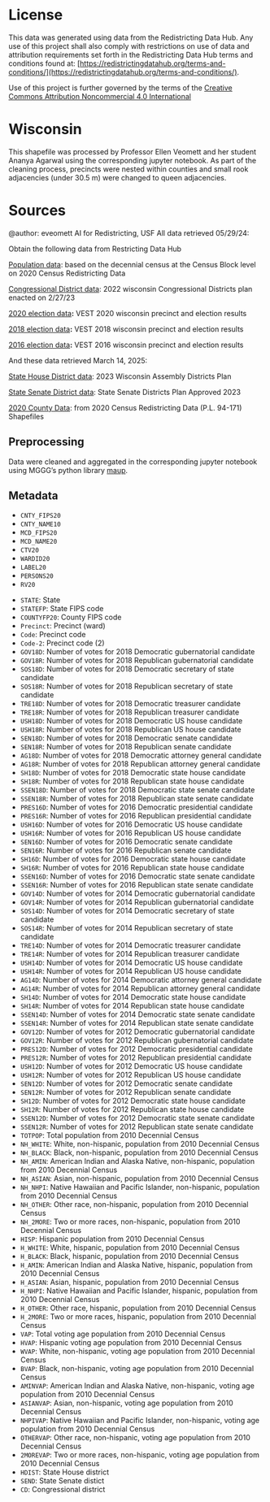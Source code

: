 # License
This data was generated using data from the Redistricting Data Hub.  Any use of this project shall also comply with restrictions on use of data and attribution requirements set forth in the Redistricting Data Hub terms and conditions found at: [https://redistrictingdatahub.org/terms-and-conditions/](https://redistrictingdatahub.org/terms-and-conditions/).

Use of this project is further governed by the terms of the [Creative Commons Attribution Noncommercial 4.0 International](https://creativecommons.org/licenses/by-nc/4.0/legalcode.en)

# Wisconsin

This shapefile was processed by Professor Ellen Veomett and her student Ananya Agarwal using the corresponding jupyter notebook.  As part of the cleaning process, precincts were nested within counties and small rook adjacencies (under 30.5 m) were changed to queen adjacencies.

# **Sources**
@author: eveomett AI for Redistricting, USF All data retrieved 05/29/24:

Obtain the following data from Restricting Data Hub

[Population data](https://redistrictingdatahub.org/dataset/wisconsin-block-pl-94171-2020-by-table/): based on the decennial census at the Census Block level on 2020 Census Redistricting Data

[Congressional District data](https://redistrictingdatahub.org/dataset/2022-wisconsin-congressional-districts-approved-plan/): 2022 wisconsin Congressional Districts plan enacted on 2/27/23

[2020 election data](https://redistrictingdatahub.org/dataset/vest-2020-wisconsin-precinct-and-election-results/)**:**  VEST 2020 wisconsin precinct and election results

[2018 election data](https://redistrictingdatahub.org/dataset/vest-2018-wisconsin-precinct-and-election-results/)**:**  VEST 2018 wisconsin precinct and election results

[2016 election data](https://redistrictingdatahub.org/dataset/vest-2016-wisconsin-precinct-and-election-results/)**:**  VEST 2016 wisconsin precinct and election results

And these data retrieved March 14, 2025:

[State House District data](https://redistrictingdatahub.org/dataset/2023-wisconsin-assembly-districts-plan-state-legislative-district-lower-sldl/): 2023 Wisconsin Assembly Districts Plan

[State Senate District data](https://redistrictingdatahub.org/dataset/2023-wisconsin-senate-districts-plan-state-legislative-district-upper-sldu/): State Senate Districts Plan Approved 2023

[2020 County Data](https://redistrictingdatahub.org/dataset/wisconsin-county-pl-94171-2020/): from 2020 Census Redistricting Data (P.L. 94-171) Shapefiles

## Preprocessing
Data were cleaned and aggregated in the corresponding jupyter notebook using MGGG’s python library [maup](https://github.com/mggg/maup). 

## Metadata
- `CNTY_FIPS20`
- `CNTY_NAME10`
- `MCD_FIPS20`
- `MCD_NAME20`
- `CTV20`
- `WARDID20`
- `LABEL20`
- `PERSONS20`
- `RV20`
* `STATE`: State
* `STATEFP`: State FIPS code
* `COUNTYFP20`: County FIPS code
* `Precinct`: Precinct (ward)
* `Code`: Precinct code
* `Code-2`: Precinct code (2)
* `GOV18D`: Number of votes for 2018 Democratic gubernatorial candidate
* `GOV18R`: Number of votes for 2018 Republican gubernatorial candidate
* `SOS18D`: Number of votes for 2018 Democratic secretary of state candidate
* `SOS18R`: Number of votes for 2018 Republican secretary of state candidate
* `TRE18D`: Number of votes for 2018 Democratic treasurer candidate
* `TRE18R`: Number of votes for 2018 Republican treasurer candidate
* `USH18D`: Number of votes for 2018 Democratic US house candidate
* `USH18R`: Number of votes for 2018 Republican US house candidate
* `SEN18D`: Number of votes for 2018 Democratic senate candidate
* `SEN18R`: Number of votes for 2018 Republican senate candidate
* `AG18D`: Number of votes for 2018 Democratic attorney general candidate
* `AG18R`: Number of votes for 2018 Republican attorney general candidate
* `SH18D`: Number of votes for 2018 Democratic state house candidate
* `SH18R`: Number of votes for 2018 Republican state house candidate
* `SSEN18D`: Number of votes for 2018 Democratic state senate candidate
* `SSEN18R`: Number of votes for 2018 Republican state senate candidate
* `PRES16D`: Number of votes for 2016 Democratic presidential candidate
* `PRES16R`: Number of votes for 2016 Republican presidential candidate
* `USH16D`: Number of votes for 2016 Democratic US house candidate
* `USH16R`: Number of votes for 2016 Republican US house candidate
* `SEN16D`: Number of votes for 2016 Democratic senate candidate
* `SEN16R`: Number of votes for 2016 Republican senate candidate
* `SH16D`: Number of votes for 2016 Democratic state house candidate
* `SH16R`: Number of votes for 2016 Republican state house candidate
* `SSEN16D`: Number of votes for 2016 Democratic state senate candidate
* `SSEN16R`: Number of votes for 2016 Republican state senate candidate
* `GOV14D`: Number of votes for 2014 Democratic gubernatorial candidate
* `GOV14R`: Number of votes for 2014 Republican gubernatorial candidate
* `SOS14D`: Number of votes for 2014 Democratic secretary of state candidate
* `SOS14R`: Number of votes for 2014 Republican secretary of state candidate
* `TRE14D`: Number of votes for 2014 Democratic treasurer candidate
* `TRE14R`: Number of votes for 2014 Republican treasurer candidate
* `USH14D`: Number of votes for 2014 Democratic US house candidate
* `USH14R`: Number of votes for 2014 Republican US house candidate
* `AG14D`: Number of votes for 2014 Democratic attorney general candidate
* `AG14R`: Number of votes for 2014 Republican attorney general candidate
* `SH14D`: Number of votes for 2014 Democratic state house candidate
* `SH14R`: Number of votes for 2014 Republican state house candidate
* `SSEN14D`: Number of votes for 2014 Democratic state senate candidate
* `SSEN14R`: Number of votes for 2014 Republican state senate candidate
* `GOV12D`: Number of votes for 2012 Democratic gubernatorial candidate
* `GOV12R`: Number of votes for 2012 Republican gubernatorial candidate
* `PRES12D`: Number of votes for 2012 Democratic presidential candidate
* `PRES12R`: Number of votes for 2012 Republican presidential candidate
* `USH12D`: Number of votes for 2012 Democratic US house candidate
* `USH12R`: Number of votes for 2012 Republican US house candidate
* `SEN12D`: Number of votes for 2012 Democratic senate candidate
* `SEN12R`: Number of votes for 2012 Republican senate candidate
* `SH12D`: Number of votes for 2012 Democratic state house candidate
* `SH12R`: Number of votes for 2012 Republican state house candidate
* `SSEN12D`: Number of votes for 2012 Democratic state senate candidate
* `SSEN12R`: Number of votes for 2012 Republican state senate candidate
* `TOTPOP`: Total population from 2010 Decennial Census
* `NH_WHITE`: White, non-hispanic, population from 2010 Decennial Census
* `NH_BLACK`: Black, non-hispanic, population from 2010 Decennial Census
* `NH_AMIN`: American Indian and Alaska Native, non-hispanic, population from 2010 Decennial Census
* `NH_ASIAN`: Asian, non-hispanic, population from 2010 Decennial Census
* `NH_NHPI`: Native Hawaiian and Pacific Islander, non-hispanic, population from 2010 Decennial Census
* `NH_OTHER`: Other race, non-hispanic, population from 2010 Decennial Census
* `NH_2MORE`: Two or more races, non-hispanic, population from 2010 Decennial Census
* `HISP`: Hispanic population from 2010 Decennial Census
* `H_WHITE`: White, hispanic, population from 2010 Decennial Census
* `H_BLACK`: Black, hispanic, population from 2010 Decennial Census
* `H_AMIN`: American Indian and Alaska Native, hispanic, population from 2010 Decennial Census
* `H_ASIAN`: Asian, hispanic, population from 2010 Decennial Census
* `H_NHPI`: Native Hawaiian and Pacific Islander, hispanic, population from 2010 Decennial Census
* `H_OTHER`: Other race, hispanic, population from 2010 Decennial Census
* `H_2MORE`: Two or more races, hispanic, population from 2010 Decennial Census
* `VAP`: Total voting age population from 2010 Decennial Census
* `HVAP`: Hispanic voting age population from 2010 Decennial Census
* `WVAP`: White, non-hispanic, voting age population from 2010 Decennial Census
* `BVAP`: Black, non-hispanic, voting age population from 2010 Decennial Census
* `AMINVAP`: American Indian and Alaska Native, non-hispanic, voting age population from 2010 Decennial Census
* `ASIANVAP`: Asian, non-hispanic, voting age population from 2010 Decennial Census
* `NHPIVAP`: Native Hawaiian and Pacific Islander, non-hispanic, voting age population from 2010 Decennial Census
* `OTHERVAP`: Other race, non-hispanic, voting age population from 2010 Decennial Census
* `2MOREVAP`: Two or more races, non-hispanic, voting age population from 2010 Decennial Census
* `HDIST`: State House district
* `SEND`: State Senate distict
* `CD`: Congressional district

